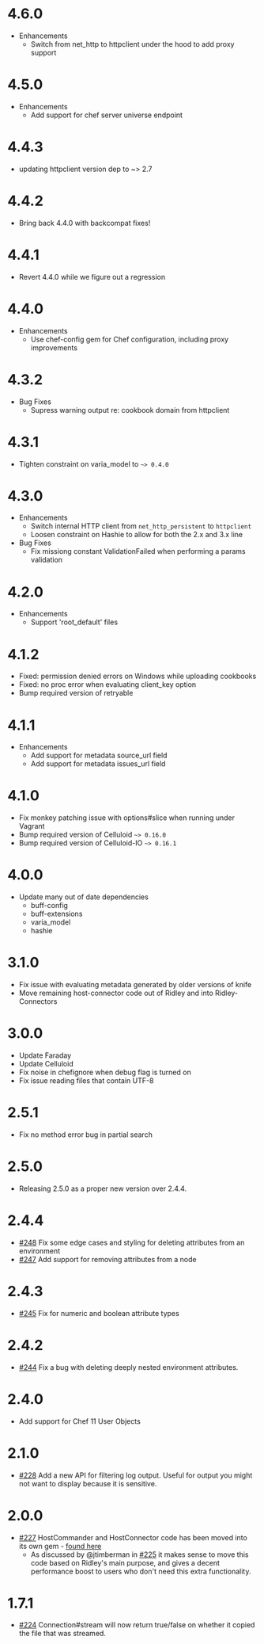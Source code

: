 # 4.6.0

* Enhancements
  * Switch from net_http to httpclient under the hood to add proxy support

# 4.5.0

* Enhancements
  * Add support for chef server universe endpoint

# 4.4.3

* updating httpclient version dep to ~> 2.7

# 4.4.2

* Bring back 4.4.0 with backcompat fixes!

# 4.4.1

* Revert 4.4.0 while we figure out a regression

# 4.4.0

* Enhancements
  * Use chef-config gem for Chef configuration, including proxy improvements

# 4.3.2

* Bug Fixes
  * Supress warning output re: cookbook domain from httpclient

# 4.3.1

* Tighten constraint on varia_model to `~> 0.4.0`

# 4.3.0

* Enhancements
  * Switch internal HTTP client from `net_http_persistent` to `httpclient`
  * Loosen constraint on Hashie to allow for both the 2.x and 3.x line
* Bug Fixes
  * Fix missiong constant ValidationFailed when performing a params validation

# 4.2.0

* Enhancements
  * Support 'root_default' files

# 4.1.2

* Fixed: permission denied errors on Windows while uploading cookbooks
* Fixed: no proc error when evaluating client_key option
* Bump required version of retryable

# 4.1.1

* Enhancements
  * Add support for metadata source_url field
  * Add support for metadata issues_url field

# 4.1.0

* Fix monkey patching issue with options#slice when running under Vagrant
* Bump required version of Celluloid `~> 0.16.0`
* Bump required version of Celluloid-IO `~> 0.16.1`

# 4.0.0

* Update many out of date dependencies
  * buff-config
  * buff-extensions
  * varia_model
  * hashie

# 3.1.0

* Fix issue with evaluating metadata generated by older versions of knife
* Move remaining host-connector code out of Ridley and into Ridley-Connectors

# 3.0.0

* Update Faraday
* Update Celluloid
* Fix noise in chefignore when debug flag is turned on
* Fix issue reading files that contain UTF-8

# 2.5.1

* Fix no method error bug in partial search

# 2.5.0

* Releasing 2.5.0 as a proper new version over 2.4.4.

# 2.4.4

* [#248](https://github.com/RiotGames/ridley/pull/248) Fix some edge cases and styling for deleting attributes from an environment
* [#247](https://github.com/RiotGames/ridley/pull/247) Add support for removing attributes from a node

# 2.4.3

* [#245](https://github.com/RiotGames/ridley/pull/245) Fix for numeric and boolean attribute types

# 2.4.2

* [#244](https://github.com/RiotGames/ridley/pull/244) Fix a bug with deleting deeply nested environment attributes.

# 2.4.0

* Add support for Chef 11 User Objects

# 2.1.0

* [#228](https://github.com/RiotGames/ridley/pull/228) Add a new API for filtering log output. Useful for output you might not want to display because it is sensitive.

# 2.0.0

* [#227](https://github.com/RiotGames/ridley/pull/227) HostCommander and HostConnector code has been moved into its own gem - [found here](https://github.com/RiotGames/ridley-connectors)
  * As discussed by @jtimberman in [#225](https://github.com/RiotGames/ridley/issues/225) it makes sense to move this code based on Ridley's main purpose, and gives a decent performance boost to users who don't need this extra functionality.

# 1.7.1

* [#224](https://github.com/RiotGames/ridley/pull/224) Connection#stream will now return true/false on whether it copied the file that was streamed.
